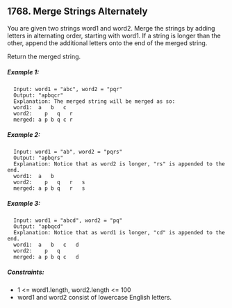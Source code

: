 ﻿## 1768. Merge Strings Alternately

You are given two strings word1 and word2. Merge the strings by adding letters in alternating order, starting with word1. If a string is longer than the other, append the additional letters onto the end of the merged string.

Return the merged string.

##### Example 1:

      Input: word1 = "abc", word2 = "pqr"
      Output: "apbqcr"
      Explanation: The merged string will be merged as so:
      word1:  a   b   c
      word2:    p   q   r
      merged: a p b q c r

##### Example 2:

      Input: word1 = "ab", word2 = "pqrs"
      Output: "apbqrs"
      Explanation: Notice that as word2 is longer, "rs" is appended to the end.
      word1:  a   b
      word2:    p   q   r   s
      merged: a p b q   r   s

##### Example 3:

      Input: word1 = "abcd", word2 = "pq"
      Output: "apbqcd"
      Explanation: Notice that as word1 is longer, "cd" is appended to the end.
      word1:  a   b   c   d
      word2:    p   q
      merged: a p b q c   d


##### Constraints:

* 1 <= word1.length, word2.length <= 100
* word1 and word2 consist of lowercase English letters.